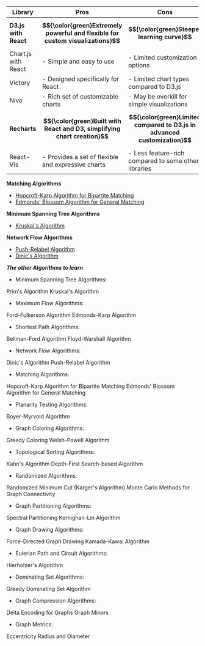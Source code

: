 | Library            | Pros                                                         | Cons                                       | GitHub Repository                                          |
|--------------------|--------------------------------------------------------------|--------------------------------------------|-------------------------------------------------------------|
| **D3.js with React**| **$${\color{green}Extremely powerful and flexible for custom visualizations}$$**| **$${\color{green}Steeper learning curve}$$**                 | [**$${\color{green}D3.js}$$**](https://github.com/d3/d3), [\color{green}React D3 Library](https://github.com/react-d3-library/react-d3-library)               |
| Chart.js with React | - Simple and easy to use                                     | - Limited customization options            | [Chart.js](https://github.com/chartjs/Chart.js), [React Chartjs 2](https://github.com/jerairrest/react-chartjs-2)         |
| Victory            | - Designed specifically for React                            | - Limited chart types compared to D3.js    | [Victory](https://github.com/FormidableLabs/victory)          |
| Nivo               | - Rich set of customizable charts                             | - May be overkill for simple visualizations | [Nivo](https://github.com/plouc/nivo)                       |
| **Recharts**       | **$${\color{green}Built with React and D3, simplifying chart creation}$$**     | **$${\color{green}Limited compared to D3.js in advanced customization}$$** | [\color{green}Recharts](https://github.com/recharts/recharts)           |
| React-Vis          | - Provides a set of flexible and expressive charts           | - Less feature-rich compared to some other libraries | [React-Vis](https://github.com/uber/react-vis)            |





**Matching Algorithms**

- [Hopcroft-Karp Algorithm for Bipartite Matching ](https://colab.research.google.com/drive/1bK3I75LaKmyRn1FKEmtjQVDA4Olm3nE_)
- [Edmonds' Blossom Algorithm for General Matching](https://colab.research.google.com/drive/1yXOWXW_oVMd__yShO3D2PaZHfeFPjAyG)

**Minimum Spanning Tree Algorithms**
- [Kruskal's Algorithm](https://colab.research.google.com/drive/1QDvJ1n1rTbQEgVnLm4arhxKnHjJUGsA5)

**Network Flow Algorithms**
- [Push-Relabel Algorithm](https://colab.research.google.com/drive/1aNP5cWGpOG-UdWxSfeZ6KFpuJvon2GaY)
- [Dinic's Algorithm](https://colab.research.google.com/drive/11bYOICJEBkalvv-FxF2ENFjb1KRnUIz6)



***The other Algorithms to learn***


- Minimum Spanning Tree Algorithms:

Prim's Algorithm
Kruskal's Algorithm

- Maximum Flow Algorithms:

Ford-Fulkerson Algorithm
Edmonds-Karp Algorithm

- Shortest Path Algorithms:

Bellman-Ford Algorithm
Floyd-Warshall Algorithm

- Network Flow Algorithms:

Dinic's Algorithm
Push-Relabel Algorithm

- Matching Algorithms:

Hopcroft-Karp Algorithm for Bipartite Matching
Edmonds' Blossom Algorithm for General Matching

- Planarity Testing Algorithms:

Boyer-Myrvold Algorithm

- Graph Coloring Algorithms:

Greedy Coloring
Welsh-Powell Algorithm

- Topological Sorting Algorithms:

Kahn's Algorithm
Depth-First Search-based Algorithm

- Randomized Algorithms:

Randomized Minimum Cut (Karger's Algorithm)
Monte Carlo Methods for Graph Connectivity

- Graph Partitioning Algorithms:

Spectral Partitioning
Kernighan-Lin Algorithm

- Graph Drawing Algorithms:

Force-Directed Graph Drawing
Kamada-Kawai Algorithm

- Eulerian Path and Circuit Algorithms:

Hierholzer's Algorithm

- Dominating Set Algorithms:

Greedy Dominating Set Algorithm

- Graph Compression Algorithms:

Delta Encoding for Graphs
Graph Minors

- Graph Metrics:

Eccentricity
Radius and Diameter
